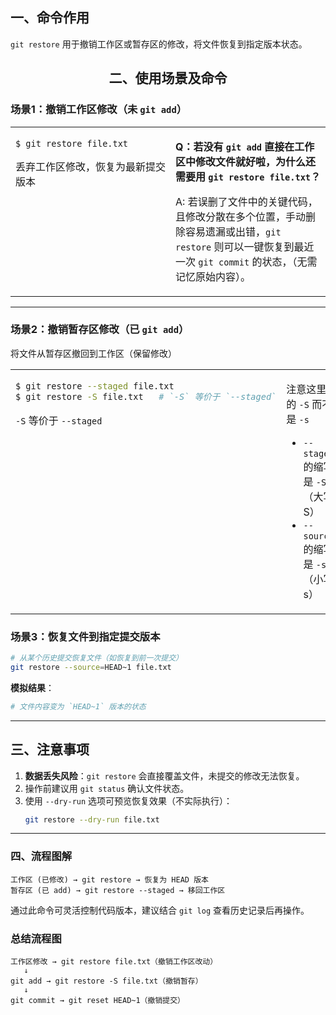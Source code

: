 ## 一、命令作用
`git restore` 用于撤销工作区或暂存区的修改，将文件恢复到指定版本状态。

## <center>二、使用场景及命令</center>

### 场景1：撤销工作区修改（未 `git add`）

<table><tr><td style='vertical-align:top; width:240px;'>

```bash
$ git restore file.txt
```

丢弃工作区修改，恢复为最新提交版本

</td><td style='vertical-align:top;'>

**Q：若没有 `git add` 直接在工作区中修改文件就好啦，为什么还需要用 `git restore file.txt`？**

   A: 若误删了文件中的关键代码，且修改分散在多个位置，手动删除容易遗漏或出错，`git restore` 则可以一键恢复到最近一次 `git commit` 的状态，（无需记忆原始内容）。  

</td></tr></table>

---

### 场景2：撤销暂存区修改（已 `git add`）
将文件从暂存区撤回到工作区（保留修改）  

<table><tr><td style='vertical-align:top;'>

```bash
$ git restore --staged file.txt
$ git restore -S file.txt   # `-S` 等价于 `--staged`
```
`-S` 等价于 `--staged`

</td><td style='vertical-align:top;'>
  
注意这里的 `-S` 而不是 `-s`
- `--staged` 的缩写是 `-S`（大写 S）  
- `--source` 的缩写是 `-s`（小写 s）  

</td></tr></table>

### 场景3：恢复文件到指定提交版本
```bash
# 从某个历史提交恢复文件（如恢复到前一次提交）
git restore --source=HEAD~1 file.txt
```
**模拟结果**：
```bash
# 文件内容变为 `HEAD~1` 版本的状态
```

---

## 三、注意事项
1. **数据丢失风险**：`git restore` 会直接覆盖文件，未提交的修改无法恢复。
2. 操作前建议用 `git status` 确认文件状态。
3. 使用 `--dry-run` 选项可预览恢复效果（不实际执行）：
   ```bash
   git restore --dry-run file.txt
   ```

---

### 四、流程图解
```
工作区 (已修改) → git restore → 恢复为 HEAD 版本
暂存区 (已 add) → git restore --staged → 移回工作区
```

通过此命令可灵活控制代码版本，建议结合 `git log` 查看历史记录后再操作。

### 总结流程图
```
工作区修改 → git restore file.txt（撤销工作区改动）
   ↓
git add → git restore -S file.txt（撤销暂存）
   ↓
git commit → git reset HEAD~1（撤销提交）
```